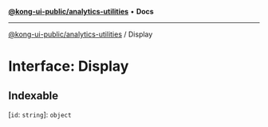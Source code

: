 [**@kong-ui-public/analytics-utilities**](../README.md) • **Docs**

***

[@kong-ui-public/analytics-utilities](../README.md) / Display

# Interface: Display

## Indexable

 \[`id`: `string`\]: `object`
